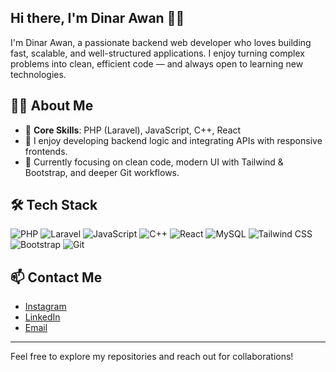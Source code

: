 ## Hi there, I'm Dinar Awan 👋👋

I'm Dinar Awan, a passionate backend web developer who loves building fast, scalable, and well-structured applications. I enjoy turning complex problems into clean, efficient code — and always open to learning new technologies.

## 🧑‍💻 About Me

- 🔧 **Core Skills**: PHP (Laravel), JavaScript, C++, React
- 🌱 I enjoy developing backend logic and integrating APIs with responsive frontends.
- 🚀 Currently focusing on clean code, modern UI with Tailwind & Bootstrap, and deeper Git workflows.

## 🛠 Tech Stack

![PHP](https://img.shields.io/badge/PHP-777BB4?style=flat&logo=php&logoColor=white)
![Laravel](https://img.shields.io/badge/Laravel-FF2D20?style=flat&logo=laravel&logoColor=white)
![JavaScript](https://img.shields.io/badge/JavaScript-F7DF1E?style=flat&logo=javascript&logoColor=black)
![C++](https://img.shields.io/badge/C++-00599C?style=flat&logo=c%2b%2b&logoColor=white)
![React](https://img.shields.io/badge/React-61DAFB?style=flat&logo=react&logoColor=black)
![MySQL](https://img.shields.io/badge/MySQL-4479A1?style=flat&logo=mysql&logoColor=white)
![Tailwind CSS](https://img.shields.io/badge/Tailwind_CSS-06B6D4?style=flat&logo=tailwind-css&logoColor=white)
![Bootstrap](https://img.shields.io/badge/Bootstrap-7952B3?style=flat&logo=bootstrap&logoColor=white)
![Git](https://img.shields.io/badge/Git-F05032?style=flat&logo=git&logoColor=white)

## 📫 Contact Me
- [Instagram](https://www.instagram.com/code_awan?igsh=MTd6N29vb2VucHdvNA==) 
- [LinkedIn](https://linkedin.com/in/dinar-soniawan-720625306) 
- [Email](mailto:masawanex@gmail.com) 

---

Feel free to explore my repositories and reach out for collaborations!
